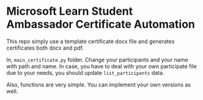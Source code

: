 # Microsoft Learn Student Ambassador Certificate Automation

This repo simply use a template certificate docx file and generates certificates
both docx and pdf.

In, `main_certificate.py` folder. Change your participants and your name with path and name.
In case, you have to deal with your own participate file due to your needs, you should update `list_participants` data.

Also, functions are very simple. You can implement your own versions as well.